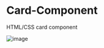 # Card-Component
HTML/CSS card component

![image](https://user-images.githubusercontent.com/106325339/216802859-1711ea0c-efd7-435c-870b-fd669249f10b.png)
